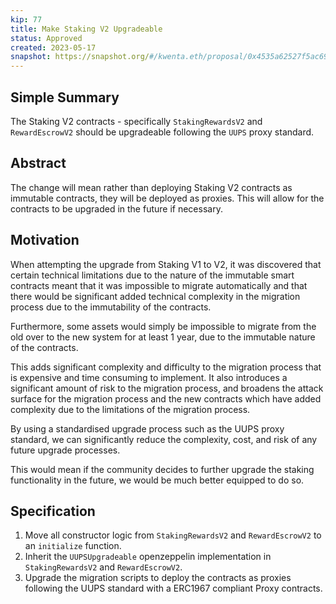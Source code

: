 ```yaml
---
kip: 77
title: Make Staking V2 Upgradeable
status: Approved
created: 2023-05-17
snapshot: https://snapshot.org/#/kwenta.eth/proposal/0x4535a62527f5ac69374d807f214cdf7b6131b099c20ca3e86ea4ebbaa14d9d75
---
```


## Simple Summary

The Staking V2 contracts - specifically `StakingRewardsV2` and `RewardEscrowV2` should be upgradeable following the `UUPS` proxy standard.

## Abstract

The change will mean rather than deploying Staking V2 contracts as immutable contracts, they will be deployed as proxies. This will allow for the contracts to be upgraded in the future if necessary.

## Motivation

When attempting the upgrade from Staking V1 to V2, it was discovered that certain technical limitations due to the nature of the immutable smart contracts meant that it was impossible to migrate automatically and that there would be significant added technical complexity in the migration process due to the immutability of the contracts.

Furthermore, some assets would simply be impossible to migrate from the old over to the new system for at least 1 year, due to the immutable nature of the contracts.

This adds significant complexity and difficulty to the migration process that is expensive and time consuming to implement. It also introduces a significant amount of risk to the migration process, and broadens the attack surface for the migration process and the new contracts which have added complexity due to the limitations of the migration process.

By using a standardised upgrade process such as the UUPS proxy standard, we can significantly reduce the complexity, cost, and risk of any future upgrade processes.

This would mean if the community decides to further upgrade the staking functionality in the future, we would be much better equipped to do so.

## Specification

1. Move all constructor logic from `StakingRewardsV2` and `RewardEscrowV2` to an `initialize` function.
2. Inherit the `UUPSUpgradeable` openzeppelin implementation in `StakingRewardsV2` and `RewardEscrowV2`.
3. Upgrade the migration scripts to deploy the contracts as proxies following the UUPS standard with a ERC1967 compliant Proxy contracts.
